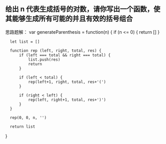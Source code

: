 ## 给出 n 代表生成括号的对数，请你写出一个函数，使其能够生成所有可能的并且有效的括号组合

思路题解：
  var generateParenthesis = function(n) {
      if (n <= 0) {
          return []
      }

      let list = []

      function rep (left, right, total, res) {
          if (left === total && right === total) {
              list.push(res)
              return
          }

          if (left < total) {
              rep(left+1, right, total, res+'(')
          }

          if (right < left) {
              rep(left, right+1, total, res+')')
          }
      }

      rep(0, 0, n, '')

      return list
  }